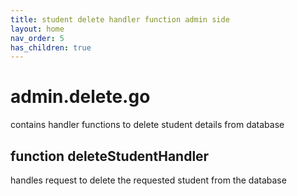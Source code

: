 ```yaml
---
title: student delete handler function admin side
layout: home
nav_order: 5
has_children: true
---
```

# admin.delete.go

contains handler functions to delete student details from database

## function deleteStudentHandler
handles request to delete the requested student from the database